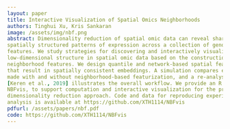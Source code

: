 ```yaml
---
layout: paper
title: Interactive Visualization of Spatial Omics Neighborhoods
authors: Tinghui Xu, Kris Sankaran
image: /assets/img/nbf.png
abstract: Dimensionality reduction of spatial omic data can reveal shared,
spatially structured patterns of expression across a collection of genomic
features. We study strategies for discovering and interactively visualizing
low-dimensional structure in spatial omic data based on the construction of
neighborhood features. We design quantile and network-based spatial features
that result in spatially consistent embeddings. A simulation compares embeddings
made with and without neighborhood-based featurization, and a re-analysis of
[Keren et al., 2019] illustrates the overall workflow. We provide an R package,
NBFvis, to support computation and interactive visualization for the proposed
dimensionality reduction approach. Code and data for reproducing experiments and
analysis is available at https://github.com/XTH1114/NBFvis
pdfurl: /assets/papers/nbf.pdf
code: https://github.com/XTH1114/NBFvis
---
```

